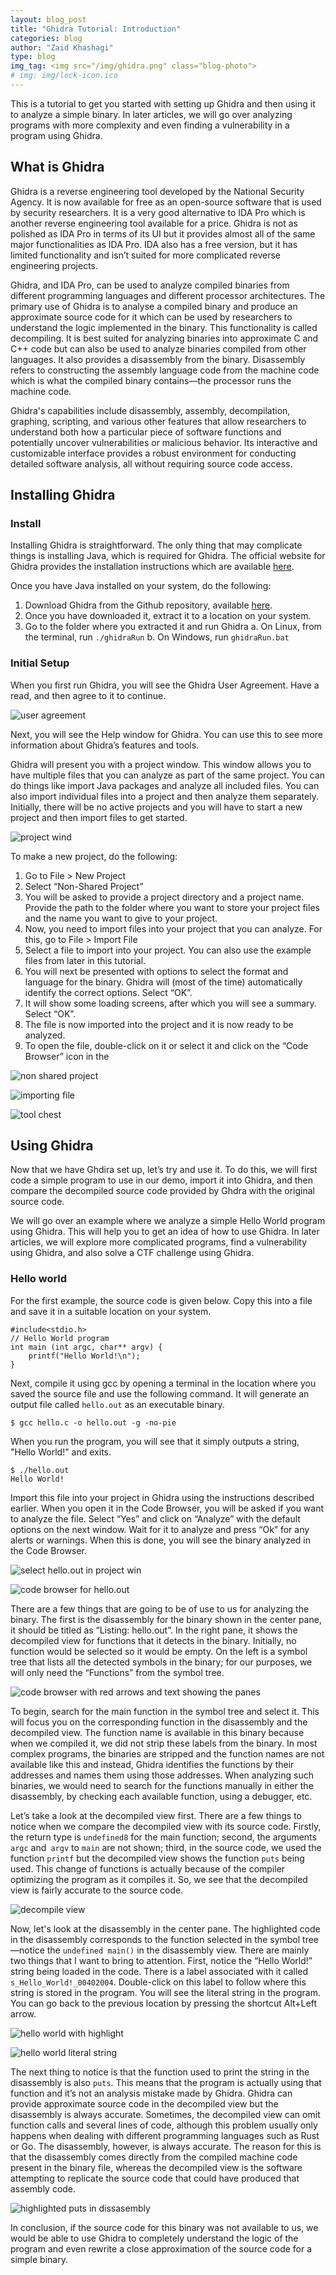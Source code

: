```yaml
---
layout: blog_post
title: "Ghidra Tutorial: Introduction"
categories: blog
author: "Zaid Khashagi"
type: blog
img_tag: <img src="/img/ghidra.png" class="blog-photo">
# img: img/lock-icon.ico
---
```


This is a tutorial to get you started with setting up Ghidra and then using it to analyze a simple binary. In later articles, we will go over analyzing programs with more complexity and even finding a vulnerability in a program using Ghidra. 

## What is Ghidra

Ghidra is a reverse engineering tool developed by the National Security Agency. It is now available for free as an open-source software that is used by security researchers. It is a very good alternative to IDA Pro which is another reverse engineering tool available for a price. Ghidra is not as polished as IDA Pro in terms of its UI but it provides almost all of the same major functionalities as IDA Pro. IDA also has a free version, but it has limited functionality and isn’t suited for more complicated reverse engineering projects.

Ghidra, and IDA Pro, can be used to analyze compiled binaries from different programming languages and different processor architectures. The primary use of Ghidra is to analyse a compiled binary and produce an approximate source code for it which can be used by researchers to understand the logic implemented in the binary. This functionality is called decompiling. It is best suited for analyzing binaries into approximate C and C++ code but can also be used to analyze binaries compiled from other languages. It also provides a disassembly from the binary. Disassembly refers to constructing the assembly language code from the machine code which is what the compiled binary contains—the processor runs the machine code.

Ghidra's capabilities include disassembly, assembly, decompilation, graphing, scripting, and various other features that allow researchers to understand both how a particular piece of software functions and potentially uncover vulnerabilities or malicious behavior. Its interactive and customizable interface provides a robust environment for conducting detailed software analysis, all without requiring source code access.


## Installing Ghidra

### Install
Installing Ghidra is straightforward. The only thing that may complicate things is installing Java, which is required for Ghidra. The official website for Ghidra provides the installation instructions which are available [here](https://htmlpreview.github.io/?https://github.com/NationalSecurityAgency/ghidra/blob/stable/GhidraDocs/InstallationGuide.html#Install).

Once you have Java installed on your system, do the following:

1. Download Ghidra from the Github repository, available [here](https://github.com/NationalSecurityAgency/ghidra/releases).
2. Once you have downloaded it, extract it to a location on your system.
3. Go to the folder where you extracted it and run Ghidra
    a. On Linux, from the terminal, run `./ghidraRun`
    b. On Windows, run `ghidraRun.bat`

### Initial Setup
When you first run Ghidra, you will see the Ghidra User Agreement. Have a read, and then agree to it to continue.

![user agreement](/img/blogs/ghidra-1.png)

Next, you will see the Help window for Ghidra. You can use this to see more information about Ghidra’s features and tools.

Ghidra will present you with a project window. This window allows you to have multiple files that you can analyze as part of the same project. You can do things like import Java packages and analyze all included files. You can also import individual files into a project and then analyze them separately. Initially, there will be no active projects and you will have to start a new project and then import files to get started.

![project wind](/img/blogs/ghidra-2.png)

To make a new project, do the following:
1. Go to File > New Project
2. Select “Non-Shared Project”
3. You will be asked to provide a project directory and a project name. Provide the path to the folder where you want to store your project files and the name you want to give to your project.
4. Now, you need to import files into your project that you can analyze. For this, go to File > Import File
5. Select a file to import into your project. You can also use the example files from later in this tutorial.
6. You will next be presented with options to select the format and language for the binary. Ghidra will (most of the time) automatically identify the correct options. Select “OK”. 
7. It will show some loading screens, after which you will see a summary. Select “OK”.
8. The file is now imported into the project and it is now ready to be analyzed.
9. To open the file, double-click on it or select it and click on the “Code Browser” icon in the

![non shared project](/img/blogs/ghidra-3.png)

![importing file](/img/blogs/ghidra-4.png)

![tool chest](/img/blogs/ghidra-5.png)

## Using Ghidra
Now that we have Ghdira set up, let’s try and use it. To do this, we will first code a simple program to use in our demo, import it into Ghidra, and then compare the decompiled source code provided by Ghdra with the original source code.

We will go over an example where we analyze a simple Hello World program using Ghidra. This will help you to get an idea of how to use Ghidra. In later articles, we will explore more complicated programs, find a vulnerability using Ghidra, and also solve a CTF challenge using Ghidra.

### Hello world
For the first example, the source code is given below. Copy this into a file and save it in a suitable location on your system. 
<!-- 
You can also directly download the source file from here: hello.c; but I encourage writing it yourself. -->

```
#include<stdio.h>
// Hello World program
int main (int argc, char** argv) {
    printf("Hello World!\n");
}
```

Next, compile it using gcc by opening a terminal in the location where you saved the source file and use the following command. It will generate an output file called `hello.out` as an executable binary. 
<!-- 
You can directly download the binary, but I encourage compiling it yourself. Download from here: hello.out -->

```
$ gcc hello.c -o hello.out -g -no-pie
```

When you run the program, you will see that it simply outputs a string, "Hello World!" and exits.

```
$ ./hello.out
Hello World!
```

Import this file into your project in Ghidra using the instructions described earlier. When you open it in the Code Browser, you will be asked if you want to analyze the file. Select “Yes” and click on “Analyze” with the default options on the next window. Wait for it to analyze and press “Ok” for any alerts or warnings. When this is done, you will see the binary analyzed in the Code Browser.

![select hello.out in project win](/img/blogs/ghidra-6.png)

![code browser for hello.out](/img/blogs/ghidra-7.png)

There are a few things that are going to be of use to us for analyzing the binary. The first is the disassembly for the binary shown in the center pane, it should be titled as “Listing: hello.out”. In the right pane, it shows the decompiled view for functions that it detects in the binary. Initially, no function would be selected so it would be empty. On the left is a symbol tree that lists all the detected symbols in the binary; for our purposes, we will only need the “Functions” from the symbol tree.

![code browser with red arrows and text showing the panes](/img/blogs/ghidra-8.png)

To begin, search for the main function in the symbol tree and select it. This will focus you on the corresponding function in the disassembly and the decompiled view. The function name is available in this binary because when we compiled it, we did not strip these labels from the binary. In most complex programs, the binaries are stripped and the function names are not available like this and instead, Ghidra identifies the functions by their addresses and names them using those addresses. When analyzing such binaries, we would need to search for the functions manually in either the disassembly, by checking each available function, using a debugger, etc.

Let’s take a look at the decompiled view first. There are a few things to notice when we compare the decompiled view with its source code. Firstly, the return type is `undefined8` for the main function; second, the arguments `argc` and` argv` to `main` are not shown; third, in the source code, we used the function `printf` but the decompiled view shows the function `puts` being used. This change of functions is actually because of the compiler optimizing the program as it compiles it. So, we see that the decompiled view is fairly accurate to the source code.

![decompile view](/img/blogs/ghidra-9.png)

Now, let's look at the disassembly in the center pane. The highlighted code in the disassembly corresponds to the function selected in the symbol tree—notice the `undefined main()` in the disassembly view. There are mainly two things that I want to bring to attention. First, notice the “Hello World!” string being loaded in the code. There is a label associated with it called `s_Hello_World!_00402004`. Double-click on this label to follow where this string is stored in the program. You will see the literal string in the program. You can go back to the previous location by pressing the shortcut Alt+Left arrow.

![hello world with highlight](/img/blogs/ghidra-10.png)

![hello world literal string](/img/blogs/ghidra-11.png)

The next thing to notice is that the function used to print the string in the disassembly is also `puts`. This means that the program is actually using that function and it’s not an analysis mistake made by Ghidra. Ghidra can provide approximate source code in the decompiled view but the disassembly is always accurate. Sometimes, the decompiled view can omit function calls and several lines of code, although this problem usually only happens when dealing with different programming languages such as Rust or Go. The disassembly, however, is always accurate. The reason for this is that the disassembly comes directly from the compiled machine code present in the binary file, whereas the decompiled view is the software attempting to replicate the source code that could have produced that assembly code.

![highlighted puts in dissasembly](/img/blogs/ghidra-12.png)

In conclusion, if the source code for this binary was not available to us, we would be able to use Ghidra to completely understand the logic of the program and even rewrite a close approximation of the source code for a simple binary.